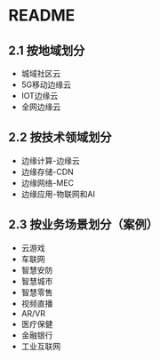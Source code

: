 # README

## 2.1 按地域划分

* 城域社区云
* 5G移动边缘云
* IOT边缘云
* 全网边缘云

## 2.2 按技术领域划分

* 边缘计算-边缘云
* 边缘存储-CDN
* 边缘网络-MEC
* 边缘应用-物联网和AI

## 2.3 按业务场景划分（案例）

* 云游戏
* 车联网
* 智慧安防
* 智慧城市
* 智慧零售
* 视频直播
* AR/VR
* 医疗保健
* 金融银行
* 工业互联网

